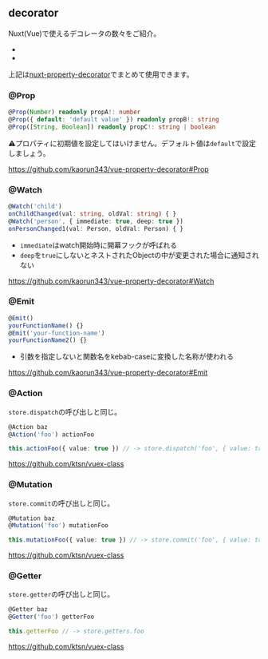 decorator
---------

Nuxt(Vue)で使えるデコレータの数々をご紹介。

* [vue-property-decorator]: https://github.com/kaorun343/vue-property-decorator
* [vuex-class]: https://github.com/ktsn/vuex-class

上記は[nuxt-property-decorator](https://github.com/nuxt-community/nuxt-property-decorator)でまとめて使用できます。


### @Prop

```ts
@Prop(Number) readonly propA!: number
@Prop({ default: 'default value' }) readonly propB!: string
@Prop([String, Boolean]) readonly propC!: string | boolean
```

⚠️プロパティに初期値を設定してはいけません。デフォルト値は`default`で設定しましょう。

https://github.com/kaorun343/vue-property-decorator#Prop


### @Watch

```ts
@Watch('child')
onChildChanged(val: string, oldVal: string) { }
@Watch('person', { immediate: true, deep: true })
onPersonChanged1(val: Person, oldVal: Person) { }
```

* `immediate`はwatch開始時に開幕フックが呼ばれる
* `deep`を`true`にしないとネストされたObjectの中が変更された場合に通知されない

https://github.com/kaorun343/vue-property-decorator#Watch


### @Emit

```ts
@Emit()
yourFunctionName() {}
@Emit('your-function-name')
yourFunctionName2() {}
```

* 引数を指定しないと関数名をkebab-caseに変換した名称が使われる

https://github.com/kaorun343/vue-property-decorator#Emit


### @Action

`store.dispatch`の呼び出しと同じ。

```ts
@Action baz
@Action('foo') actionFoo

this.actionFoo({ value: true }) // -> store.dispatch('foo', { value: true })
```

https://github.com/ktsn/vuex-class


### @Mutation

`store.commit`の呼び出しと同じ。

```ts
@Mutation baz
@Mutation('foo') mutationFoo

this.mutationFoo({ value: true }) // -> store.commit('foo', { value: true })
```

https://github.com/ktsn/vuex-class


### @Getter

`store.getter`の呼び出しと同じ。

```ts
@Getter baz
@Getter('foo') getterFoo

this.getterFoo // -> store.getters.foo
```

https://github.com/ktsn/vuex-class
